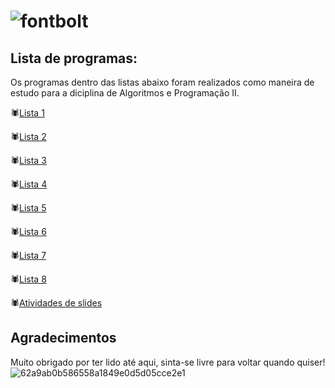 # ![fontbolt](https://github.com/user-attachments/assets/370c1634-4a5d-4765-9a18-bab634bbb57e)


## Lista de programas:
Os programas dentro das listas abaixo foram realizados como maneira de estudo para a diciplina de Algoritmos e Programação II.

🕷️[Lista 1](https://github.com/niicfsz/Codigos_de_AP2/tree/main/Lista%201)

🕷️[Lista 2](https://github.com/niicfsz/Codigos_de_AP2/tree/main/Lista%202)

🕷️[Lista 3](https://github.com/niicfsz/Codigos_de_AP2/tree/main/Lista%203)

🕷️[Lista 4](https://github.com/niicfsz/Codigos_de_AP2/tree/main/Lista%204)

🕷️[Lista 5](https://github.com/niicfsz/Codigos_de_AP2/tree/main/Lista%205)

🕷️[Lista 6](https://github.com/niicfsz/Codigos_de_AP2/tree/main/Lista%206)

🕷️[Lista 7](https://github.com/niicfsz/Codigos_de_AP2/tree/main/Lista%207)

🕷️[Lista 8](https://github.com/niicfsz/Codigos_de_AP2/tree/main/Lista%207)

🕷️[Atividades de slides](https://github.com/niicfsz/Codigos_de_AP2/tree/main/Atividades%20de%20slides)

## Agradecimentos
Muito obrigado por ter lido até aqui, sinta-se livre para voltar quando quiser!
![62a9ab0b586558a1849e0d5d05cce2e1](https://github.com/user-attachments/assets/7d6969ce-7119-44d0-a88a-0c9ccdcc290b)


